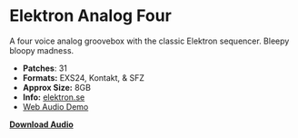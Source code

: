 
# Elektron Analog Four 

A four voice analog groovebox with the classic Elektron sequencer. Bleepy bloopy madness.

-  **Patches**: 31
-   **Formats:** EXS24, Kontakt, & SFZ
-   **Approx Size:** 8GB
-   **Info:** [elektron.se](https://www.elektron.se/legacy-products/)
- [Web Audio Demo](https://www.modularsamples.com/Demos/demos/a4.html)

**[Download Audio](https://github.com/publicsamples/Elektron-Analog-4/releases/tag/1.0)**

